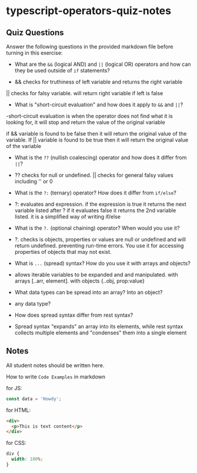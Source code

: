 # typescript-operators-quiz-notes

## Quiz Questions

Answer the following questions in the provided markdown file before turning in this exercise:

- What are the `&&` (logical AND) and `||` (logical OR) operators and how can they be used outside of `if` statements?

- && checks for truthiness of left variable and returns the right variable

|| checks for falsy variable. will return right variable if left is false

- What is "short-circuit evaluation" and how does it apply to `&&` and `||`?

-short-circuit evaluation is when the operator does not find what it is looking for, it will stop and return the value of the original variable

if && variable is found to be false then it will return the original value of the variable. If || variable is found to be true then it will return
the original value of the variable

- What is the `??` (nullish coalescing) operator and how does it differ from `||`?

- ?? checks for null or undefined. || checks for general falsy values including '' or 0

- What is the `?:` (ternary) operator? How does it differ from `if/else`?

- ?: evaluates and expression. if the expression is true it returns the next variable listed after ? if it evaluates false it returns the
  2nd variable listed. it is a simplified way of writing if/else

- What is the `?.` (optional chaining) operator? When would you use it?

- ?. checks is objects, properties or values are null or undefined and will return undefined. preventing run-time errors. You use it for accessing properties of objects that may not exist.

- What is `...` (spread) syntax? How do you use it with arrays and objects?

- allows iterable variables to be expanded and and manipulated. with arrays [..arr, element]. with objects {..obj, prop:value}

- What data types can be spread into an array? Into an object?

- any data type?

- How does spread syntax differ from rest syntax?

- Spread syntax "expands" an array into its elements, while rest syntax collects multiple elements and "condenses" them into a single element

## Notes

All student notes should be written here.

How to write `Code Examples` in markdown

for JS:

```js
const data = 'Howdy';
```

for HTML:

```html
<div>
  <p>This is text content</p>
</div>
```

for CSS:

```css
div {
  width: 100%;
}
```
